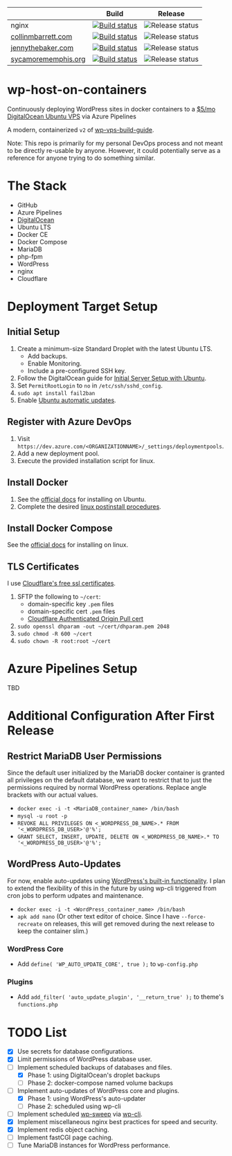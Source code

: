 |                                                     | Build                                                                                                                                                                                                        | Release                                                                                                                         |
| --------------------------------------------------- | ------------------------------------------------------------------------------------------------------------------------------------------------------------------------------------------------------------ | ------------------------------------------------------------------------------------------------------------------------------- |
| nginx                                               | [![Build status](https://dev.azure.com/collinbarrett/wp-host-on-containers/_apis/build/status/nginx)](https://dev.azure.com/collinbarrett/wp-host-on-containers/_build/latest?definitionId=22)               | ![Release status](https://vsrm.dev.azure.com/collinbarrett/_apis/public/Release/badge/5afed59e-e8b7-4bd3-9704-5c9d945dffd4/2/2) |
| [collinmbarrett.com](https://collinmbarrett.com/)   | [![Build status](https://dev.azure.com/collinbarrett/wp-host-on-containers/_apis/build/status/collinmbarrett-com)](https://dev.azure.com/collinbarrett/wp-host-on-containers/_build/latest?definitionId=23)  | ![Release status](https://vsrm.dev.azure.com/collinbarrett/_apis/public/Release/badge/5afed59e-e8b7-4bd3-9704-5c9d945dffd4/4/4) |
| [jennythebaker.com](https://jennythebaker.com/)     | [![Build status](https://dev.azure.com/collinbarrett/wp-host-on-containers/_apis/build/status/jennythebaker-com)](https://dev.azure.com/collinbarrett/wp-host-on-containers/_build/latest?definitionId=24)   | ![Release status](https://vsrm.dev.azure.com/collinbarrett/_apis/public/Release/badge/5afed59e-e8b7-4bd3-9704-5c9d945dffd4/5/5) |
| [sycamorememphis.org](https://sycamorememphis.org/) | [![Build status](https://dev.azure.com/collinbarrett/wp-host-on-containers/_apis/build/status/sycamorememphis-org)](https://dev.azure.com/collinbarrett/wp-host-on-containers/_build/latest?definitionId=25) | ![Release status](https://vsrm.dev.azure.com/collinbarrett/_apis/public/Release/badge/5afed59e-e8b7-4bd3-9704-5c9d945dffd4/6/6) |

# wp-host-on-containers

Continuously deploying WordPress sites in docker containers to a [\$5/mo DigitalOcean Ubuntu VPS](https://m.do.co/c/fea63c0a77d1 "DigitalOcean Affiliate Link") via Azure Pipelines

A modern, containerized `v2` of [wp-vps-build-guide](https://github.com/collinbarrett/wp-vps-build-guide).

Note: This repo is primarily for my personal DevOps process and not meant to be directly re-usable by anyone. However, it could potentially serve as a reference for anyone trying to do something similar.

# The Stack

- GitHub
- Azure Pipelines
- [DigitalOcean](https://m.do.co/c/fea63c0a77d1 "DigitalOcean Affiliate Link")
- Ubuntu LTS
- Docker CE
- Docker Compose
- MariaDB
- php-fpm
- WordPress
- nginx
- Cloudflare

# Deployment Target Setup

## Initial Setup

1. Create a minimum-size Standard Droplet with the latest Ubuntu LTS.
   - Add backups.
   - Enable Monitoring.
   - Include a pre-configured SSH key.
2. Follow the DigitalOcean guide for [Initial Server Setup with Ubuntu](https://www.digitalocean.com/community/tutorials/initial-server-setup-with-ubuntu-18-04).
3. Set `PermitRootLogin` to `no` in `/etc/ssh/sshd_config`.
4. `sudo apt install fail2ban`
5. Enable [Ubuntu automatic updates](https://help.ubuntu.com/lts/serverguide/automatic-updates.html.en).

## Register with Azure DevOps

1. Visit `https://dev.azure.com/<ORGANIZATIONNAME>/_settings/deploymentpools`.
2. Add a new deployment pool.
3. Execute the provided installation script for linux.

## Install Docker

1. See the [official docs](https://docs.docker.com/install/linux/docker-ce/ubuntu/) for installing on Ubuntu.
2. Complete the desired [linux postinstall procedures](https://docs.docker.com/install/linux/linux-postinstall/).

## Install Docker Compose

See the [official docs](https://docs.docker.com/compose/install/) for installing on linux.

## TLS Certificates

I use [Cloudflare's free ssl certificates](https://www.cloudflare.com/ssl/).

1. SFTP the following to `~/cert`:
   - domain-specific key `.pem` files
   - domain-specific cert `.pem` files
   - [Cloudflare Authenticated Origin Pull cert](https://support.cloudflare.com/hc/en-us/article_attachments/201243967/origin-pull-ca.pem)
2. `sudo openssl dhparam -out ~/cert/dhparam.pem 2048`
3. `sudo chmod -R 600 ~/cert`
4. `sudo chown -R root:root ~/cert`

# Azure Pipelines Setup

TBD

# Additional Configuration After First Release

## Restrict MariaDB User Permissions

Since the default user initialized by the MariaDB docker container is granted all privileges on the default database, we want to restrict that to just the permissions required by normal WordPress operations. Replace angle brackets with our actual values.

- `docker exec -i -t <MariaDB_container_name> /bin/bash`
- `mysql -u root -p`
- `REVOKE ALL PRIVILEGES ON <_WORDPRESS_DB_NAME>.* FROM '<_WORDPRESS_DB_USER>'@'%';`
- `GRANT SELECT, INSERT, UPDATE, DELETE ON <_WORDPRESS_DB_NAME>.* TO '<_WORDPRESS_DB_USER>'@'%';`

## WordPress Auto-Updates

For now, enable auto-updates using [WordPress's built-in functionality](https://codex.wordpress.org/Configuring_Automatic_Background_Updates). I plan to extend the flexibility of this in the future by using wp-cli triggered from cron jobs to perform udpates and maintenance.

- `docker exec -i -t <WordPress_container_name> /bin/bash`
- `apk add nano` (Or other text editor of choice. Since I have `--force-recreate` on releases, this will get removed during the next release to keep the container slim.)

### WordPress Core

- Add `define( 'WP_AUTO_UPDATE_CORE', true );` to `wp-config.php`

### Plugins

- Add `add_filter( 'auto_update_plugin', '__return_true' );` to theme's `functions.php`

# TODO List

- [x] Use secrets for database configurations.
- [x] Limit permissions of WordPress database user.
- [ ] Implement scheduled backups of databases and files.
  - [x] Phase 1: using DigitalOcean's droplet backups
  - [ ] Phase 2: docker-compose named volume backups
- [ ] Implement auto-updates of WordPress core and plugins.
  - [x] Phase 1: using WordPress's auto-updater
  - [ ] Phase 2: scheduled using wp-cli
- [ ] Implement scheduled [wp-sweep](https://github.com/lesterchan/wp-sweep) via [wp-cli](https://wp-cli.org/).
- [x] Implement miscellaneous nginx best practices for speed and security.
- [x] Implement redis object caching.
- [ ] Implement fastCGI page caching.
- [ ] Tune MariaDB instances for WordPress performance.
